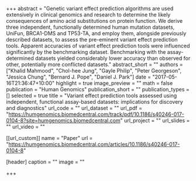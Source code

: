 +++
abstract = "Genetic variant effect prediction algorithms are used extensively in clinical genomics and research to determine the likely consequences of amino acid substitutions on protein function. We derive three independent, functionally determined human mutation datasets, UniFun, BRCA1-DMS and TP53-TA, and employ them, alongside previously described datasets, to assess the pre-eminent variant effect prediction tools. Apparent accuracies of variant effect prediction tools were influenced significantly by the benchmarking dataset. Benchmarking with the assay-determined datasets yielded considerably lower accuracy than observed for other, potentially more conflicted datasets."
abstract_short = ""
authors = ["Khalid Mahmood", "Chol-hee Jung", "Gayle Philip", "Peter Georgeson", "Jessica Chung", "Bernard J. Pope", "Daniel J. Park"]
date = "2017-05-16T21:36:47+10:00"
highlight = true
image_preview = ""
math = false
publication = "Human Genomics"
publication_short = ""
publication_types = []
selected = true
title = "Variant effect prediction tools assessed using independent, functional assay-based datasets: implications for discovery and diagnostics"
url_code = ""
url_dataset = ""
url_pdf = "https://humgenomics.biomedcentral.com/track/pdf/10.1186/s40246-017-0104-8?site=humgenomics.biomedcentral.com"
url_project = ""
url_slides = ""
url_video = ""

[[url_custom]]
name = "Paper"
url = "https://humgenomics.biomedcentral.com/articles/10.1186/s40246-017-0104-8"

[header]
  caption = ""
  image = ""

+++


